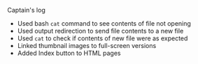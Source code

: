 
Captain's log

* Used bash `cat` command to see contents of file not opening
* Used output redirection to send file contents to a new file
* Used `cat` to check if contents of new file were as expected 
* Linked thumbnail images to full-screen versions 
* Added Index button to HTML pages
